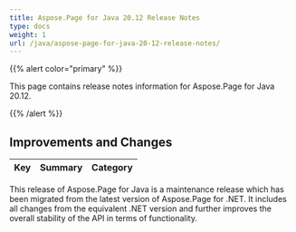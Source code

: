 ```yaml
---
title: Aspose.Page for Java 20.12 Release Notes
type: docs
weight: 1
url: /java/aspose-page-for-java-20-12-release-notes/
---
```


{{% alert color="primary" %}}

This page contains release notes information for Aspose.Page for Java 20.12.

{{% /alert %}}
## **Improvements and Changes**

|**Key**|**Summary**|**Category**|
| :- | :- | :- |

This release of Aspose.Page for Java is a maintenance release which has been migrated from the latest version of Aspose.Page for .NET. It includes all changes from the equivalent .NET version and further improves the overall stability of the API in terms of functionality.

